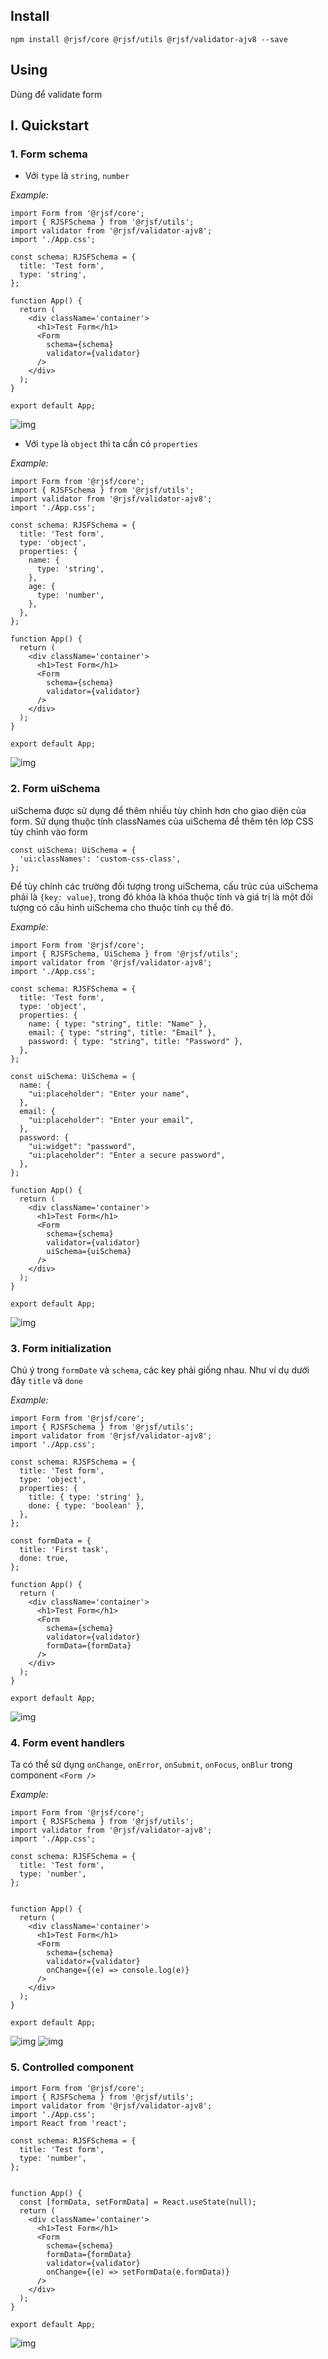 ## Install

```
npm install @rjsf/core @rjsf/utils @rjsf/validator-ajv8 --save
```

## Using

Dùng để validate form

## I. Quickstart

### 1. Form schema

- Với `type` là `string`, `number`

_Example:_

```tsx
import Form from '@rjsf/core';
import { RJSFSchema } from '@rjsf/utils';
import validator from '@rjsf/validator-ajv8';
import './App.css';

const schema: RJSFSchema = {
  title: 'Test form',
  type: 'string',
};

function App() {
  return (
    <div className='container'>
      <h1>Test Form</h1>
      <Form
        schema={schema}
        validator={validator}
      />
    </div>
  );
}

export default App;
```

![img](https://github.com/user-attachments/assets/9e65a000-0e84-4d22-a962-f8effe164ca0)

- Với `type` là `object` thì ta cần có `properties`

_Example:_

```tsx
import Form from '@rjsf/core';
import { RJSFSchema } from '@rjsf/utils';
import validator from '@rjsf/validator-ajv8';
import './App.css';

const schema: RJSFSchema = {
  title: 'Test form',
  type: 'object',
  properties: {
    name: {
      type: 'string',
    },
    age: {
      type: 'number',
    },
  },  
};

function App() {
  return (
    <div className='container'>
      <h1>Test Form</h1>
      <Form
        schema={schema}
        validator={validator}
      />
    </div>
  );
}

export default App;
```

![img](https://github.com/user-attachments/assets/efd57f58-2c69-4adb-a9c3-6d75c8ee1cff)

### 2. Form uiSchema

uiSchema được sử dụng để thêm nhiều tùy chỉnh hơn cho giao diện của form. Sử dụng thuộc tính classNames của uiSchema để thêm tên lớp CSS tùy chỉnh vào form

```tsx
const uiSchema: UiSchema = {
  'ui:classNames': 'custom-css-class',
};
```

Để tùy chỉnh các trường đối tượng trong uiSchema, cấu trúc của uiSchema phải là `{key: value}`, trong đó khóa là khóa thuộc tính và giá trị là một đối tượng có cấu hình uiSchema cho thuộc tính cụ thể đó.

_Example:_

```tsx
import Form from '@rjsf/core';
import { RJSFSchema, UiSchema } from '@rjsf/utils';
import validator from '@rjsf/validator-ajv8';
import './App.css';

const schema: RJSFSchema = {
  title: 'Test form',
  type: 'object',
  properties: {
    name: { type: "string", title: "Name" },
    email: { type: "string", title: "Email" },
    password: { type: "string", title: "Password" },
  },
};

const uiSchema: UiSchema = {
  name: {
    "ui:placeholder": "Enter your name",
  },
  email: {
    "ui:placeholder": "Enter your email", 
  },
  password: {
    "ui:widget": "password", 
    "ui:placeholder": "Enter a secure password", 
  },
};

function App() {
  return (
    <div className='container'>
      <h1>Test Form</h1>
      <Form
        schema={schema}
        validator={validator}
        uiSchema={uiSchema}
      />
    </div>
  );
}

export default App;
```

![img](https://github.com/user-attachments/assets/c964c351-564b-4845-b7de-7a6a3f2b5204)

### 3. Form initialization

Chú ý trong `formDate` và `schema`, các key phải giống nhau. Như ví dụ dưới đây `title` và `done`

_Example:_

```tsx
import Form from '@rjsf/core';
import { RJSFSchema } from '@rjsf/utils';
import validator from '@rjsf/validator-ajv8';
import './App.css';

const schema: RJSFSchema = {
  title: 'Test form',
  type: 'object', 
  properties: {
    title: { type: 'string' }, 
    done: { type: 'boolean' },  
  },
};

const formData = {
  title: 'First task',
  done: true,
};

function App() {
  return (
    <div className='container'>
      <h1>Test Form</h1>
      <Form
        schema={schema}
        validator={validator}
        formData={formData}
      />
    </div>
  );
}

export default App;
```

![img](https://github.com/user-attachments/assets/7f24033b-78a1-41fd-846a-8205399a3d0d)

### 4. Form event handlers

Ta có thể sử dụng `onChange`, `onError`, `onSubmit`, `onFocus`, `onBlur` trong component `<Form />`

_Example:_

```tsx
import Form from '@rjsf/core';
import { RJSFSchema } from '@rjsf/utils';
import validator from '@rjsf/validator-ajv8';
import './App.css';

const schema: RJSFSchema = {
  title: 'Test form',
  type: 'number',
};


function App() {
  return (
    <div className='container'>
      <h1>Test Form</h1>
      <Form
        schema={schema}
        validator={validator}
        onChange={(e) => console.log(e)}
      />
    </div>
  );
}

export default App;
```

![img](https://github.com/user-attachments/assets/99720179-0455-4eb7-a155-69b76f299e2e)
![img](https://github.com/user-attachments/assets/998d5bc6-3b3b-4648-ba21-49d315ed2c24)

### 5. Controlled component

```tsx
import Form from '@rjsf/core';
import { RJSFSchema } from '@rjsf/utils';
import validator from '@rjsf/validator-ajv8';
import './App.css';
import React from 'react';

const schema: RJSFSchema = {
  title: 'Test form',
  type: 'number',
};


function App() {
  const [formData, setFormData] = React.useState(null);
  return (
    <div className='container'>
      <h1>Test Form</h1>
      <Form
        schema={schema}
        formData={formData}
        validator={validator}
        onChange={(e) => setFormData(e.formData)}
      />
    </div>
  );
}

export default App;
```

![img](https://github.com/user-attachments/assets/99720179-0455-4eb7-a155-69b76f299e2e)



